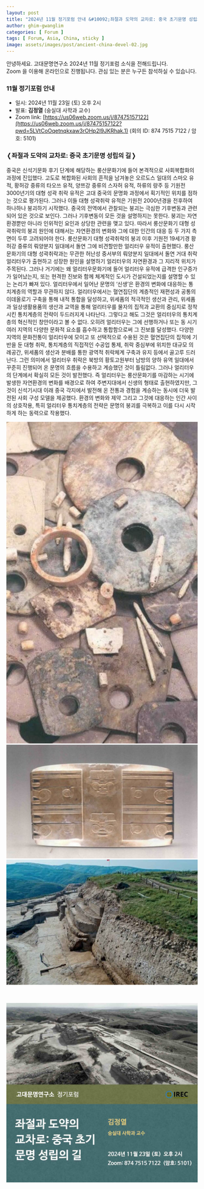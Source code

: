 ```yaml
---
layout: post
title: "2024년 11월 정기포럼 안내 &#10092;좌절과 도약의 교차로: 중국 초기문명 성립의 길&#10093;"
author: ghim-gwanglim
categories: [ Forum ]
tags: [ Forum, Asia, China, sticky ]
image: assets/images/post/ancient-china-devel-02.jpg
---
```


안녕하세요. 고대문명연구소 2024년 11월 정기포럼 소식을 전해드립니다.<br> 
Zoom 을 이용해 온라인으로 진행됩니다. 관심 있는 분은 누구든 참석하실 수 있습니다.


### 11월 정기포럼 안내

- 일시: 2024년 11월 23일 (토) 오후 2시
- 발표: __김정열__ (숭실대 사학과 교수)
- Zoom link: [https://us06web.zoom.us/j/87475157122](https://us06web.zoom.us/j/87475157122?pwd=5LVtCoOqetnqkxaw3rOHp2l9JKRhak.1)
  (회의 ID: 874 7515 7122 / 암호: 5101)


### &#10092;좌절과 도약의 교차로: 중국 초기문명 성립의 길&#10093;

중국은 신석기문화 후기 단계에 해당하는 룽산문화기에 들어 본격적으로 사회복합화의 과정에 진입했다. 고도로 복합화된 사회의 흔적을 남겨놓은 오르도스 일대의 스마오 유적, 황허강 중류의 타오쓰 유적, 양쯔강 중류의 스자허 유적, 하류의 량주 등 기원전 3000년기의 대형 성곽 취락 유적은 고대 중국의 문명화 과정에서 획기적인 위치를 점하는 것으로 평가된다. 그러나 이들 대형 성곽취락 유적은 기원전 2000년경을 전후하여 하나하나 붕괴하기 시작했다. 중국의 전역에서 관찰되는 붕괴는 극심한 기후변동과 관련되어 있은 것으로 보인다. 그러나 기후변동이 모든 것을 설명하지는 못한다. 붕괴는 자연환경뿐만 아니라 인위적인 요인과 상당한 관련을 맺고 있다. 따라서 룽산문화기 대형 성곽취락의 붕괴 원인에 대해서는 자연환경의 변화와 그에 대한 인간의 대응 등 두 가지 측면이 두루 고려되어야 한다. 룽산문화기 대형 성곽취락의 붕괴 이후 기원전 19세기경 황허강 중류의 뤄양분지 일대에서 돌연 그에 비견할만한 얼리터우 유적이 출현했다. 룽산문화기의 대형 성곽취락과는 무관한 허난성 중서부의 뤄양분지 일대에서 돌연 거대 취락 얼리터우가 출현하고 성장한 원인을 설명하기 얼리터우의 자연환경과 그 지리적 위치가 주목된다. 그러나 거기에는 왜 얼리터우문화기에 들어 얼리터우 유적에 급격한 인구증가가 일어났는지, 또는 현격한 진보와 함께 체계적인 도시가 건설되었는지를 설명할 수 있는 논리가 빠져 있다. 얼리터우에서 일어난 문명의 ‘신생’은 환경의 변화에 대응하는 통치계층의 역할과 무관하지 않다. 얼리터우에서는 혈연집단의 계층적인 재편성과 공통의 이데올로기 구축을 통해 내적 통합을 달성하고, 위세품의 적극적인 생산과 관리, 위세품과 일상생활용품의 생산과 교역을 통해 얼리터우를 물자의 집적과 교환의 중심지로 정착시킨 통치계층의 전략이 두드러지게 나타난다. 그렇다고 해도 그것은 얼리터우의 통치계층의 혁신적인 창안이라고 볼 수 없다. 오히려 얼리터우는 그에 선행하거나 또는 동 시기 여러 지역의 다양한 문화적 요소를 흡수하고 통합함으로써 그 진보를 달성했다. 다양한 지역의 문화전통이 얼리터우에 모이고 또 선택적으로 수용된 것은 혈연집단의 집적에 기반을 둔 대형 취락, 통치계층의 직접적인 수공업 통제, 취락 중심부에 위치한 대규모 의례공간, 위세품의 생산과 분배를 통한 광역적 취락체계 구축과 유지 등에서 골고루 드러난다. 그런 의미에서 얼리터우 취락은 북방의 황토고원부터 남방의 양하 유역 일대에서 꾸준히 진행되어 온 문명의 흐름을 수용하고 계승했던 것이 틀림없다. 그러나 얼리터우의 단계에서 확실히 모든 것이 발전했다. 즉 얼리터우는 룽산문화기를 마감하는 시기에 발생한 자연환경의 변화를 배경으로 하여 주변지대에서 신생의 형태로 출현하였지만, 그것이 신석기시대 이래 중국 각지에서 발전해 온 전통과 경험을 계승하는 동시에 더욱 발전된 사회 구성 모델을 제공했다. 환경의 변화와 제약 그리고 그것에 대응하는 인간 사이의 상호작용, 특히 얼리터우 통치계층의 전략은 문명의 붕괴를 극복하고 이를 다시 시작하게 하는 동력으로 작용했다.


![](/assets/images/post/ancient-china-devel-01.jpg)
![](/assets/images/post/ancient-china-devel-02.jpg)
<br>
![](/assets/images/post/ancient-china-devel-03.jpg)

<br>

![](/assets/images/post/irec-seminar-poster-2024-11.jpg)
